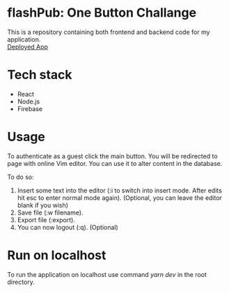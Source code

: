 # flashPub: One Button Challange

This is a repository containing both frontend and backend code for my application.  
[Deployed App](https://murmuring-waters-59929.herokuapp.com/)

# Tech stack

* React
* Node.js
* Firebase

# Usage

To authenticate as a guest click the main button. You will be redirected to page with online Vim editor. You can use it to alter content in the database. 

To do so:

1. Insert some text into the editor (:i to switch into insert mode. After edits hit esc to enter normal mode again). (Optional, you can leave the editor blank if you wish)
2. Save file (:w filename).
3. Export file (:export).
4. You can now logout (:q). (Optional)

# Run on localhost
To run the application on localhost use command *yarn dev* in the root directory.
